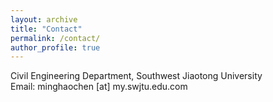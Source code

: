 ```yaml
---
layout: archive
title: "Contact"
permalink: /contact/
author_profile: true
---
```

Civil Engineering Department, Southwest Jiaotong University<br>
Email: minghaochen [at] my.swjtu.edu.com